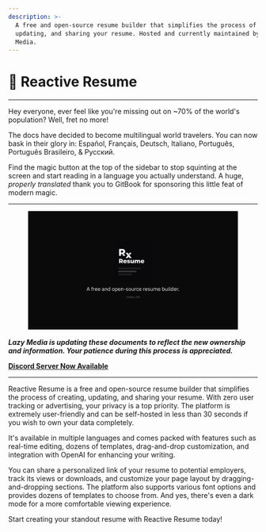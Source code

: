 ```yaml
---
description: >-
  A free and open-source resume builder that simplifies the process of creating,
  updating, and sharing your resume. Hosted and currently maintained by Lazy
  Media.
---
```


# 👋 Reactive Resume

***

Hey everyone, ever feel like you're missing out on \~70% of the world's population? Well, fret no more!

The docs have decided to become multilingual world travelers. You can now bask in their glory in: Español, Français, Deutsch, Italiano, Português, Português Brasileiro, & Русский.

Find the magic button at the top of the sidebar to stop squinting at the screen and start reading in a language you actually understand. A huge, _properly translated_ thank you to GitBook for sponsoring this little feat of modern magic.

***

<figure><img src=".gitbook/assets/Introduction.jpg" alt=""><figcaption></figcaption></figure>

_**Lazy Media is updating these documents to reflect the new ownership and information. Your patience during this process is appreciated.**_

[**Discord Server Now Available**](https://discord.com/servers/lazy-media-s-reactive-resume-1392393638247530587)

***

Reactive Resume is a free and open-source resume builder that simplifies the process of creating, updating, and sharing your resume. With zero user tracking or advertising, your privacy is a top priority. The platform is extremely user-friendly and can be self-hosted in less than 30 seconds if you wish to own your data completely.

It's available in multiple languages and comes packed with features such as real-time editing, dozens of templates, drag-and-drop customization, and integration with OpenAI for enhancing your writing.

You can share a personalized link of your resume to potential employers, track its views or downloads, and customize your page layout by dragging-and-dropping sections. The platform also supports various font options and provides dozens of templates to choose from. And yes, there's even a dark mode for a more comfortable viewing experience.

Start creating your standout resume with Reactive Resume today!
